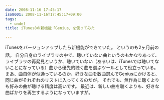 ```yaml
---
date: 2008-11-16 17:45:17
iso8601: 2008-11-16T17:45:17+09:00
tags:
  - undef
title: iTunes8の新機能「Genius」を使ってみた

---
```


iTunesをバージョンアップしたら新機能ができていた。
&#133;というのも2ヶ月前の話。
自分自身のライブラリの中で、聴いていない曲というのもかなりあって、ライブラリの再発見というか、聴いていない（あるいは、iTunesでは聴いてないことになっている）曲から優先的聴く曲を選ぶツールとして役立っている。
まあ、曲自体が似通っているのか、好きな曲を数曲選んでGeniusにかけると、同じ曲がそれぞれのリストに入ってくるのだが。
それでも、無作為に聴くよりも好みの曲が聴ける精度は高いです。
最近は、新しい曲を聴くよりも、好きな曲ばかりを再生するようになっていますが&#133;。
    	